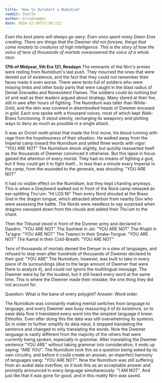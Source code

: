 ```yaml
---
title: "How to Outsmart a Numidium"
reddit: 5ketfm
author: brinehammer
date: 2016-12-26T17:50:21Z
---
```


*Even the best plans will always go awry. Even ones spent many Dawn Eras creating. There are things that the Dwemer did not foresee, things that come innately to creatures of high intelligence. This is the story of how the voice of tens of thousands of mortals overpowered the voice of a whole race.*

**17th of Midyear, 5th Era 121, Resdayn**
The remnants of the Nirn's armies were reeling from Numidium's last push. They mourned the ones that were denied out of existence, and the fact that they could not remember their faces made it even worse. There were tents full of soldiers who were missing limbs and other body parts that were caught in the blast radius of Denial Grenades and Nonexistent Flames. The soldiers could do nothing but sit and wait as their leaders argued about strategy. Many stared at their foe, still in awe after hours of fighting. The Numidium was taller than White-Gold, and the skin was covered in disembodied heads of Dwemer encased in gold. Each one spoke with a thousand voices, most of which kept Walk-Brass functioning. It stood silently, recharging its weaponry and plotting ways to deny as much as possible in a single attack.

It was an Orcish moth priest that made the first move, his blood running with rage from the hopelessness of their situation. He walked away from the Imperial camp toward the Numidium and yelled three words with vigor:
"YOU ARE NOT"
The Numidium shook slightly, but quickly reasserted itself as the thousands of Dwemer convinced it otherwise. But this lapse in focus gained the attention of every mortal. They had no means of fighting a god, but if they could get it to fight itself...
In less than a minute every Imperial in the camp, from the wounded to the generals, was shouting.
"YOU ARE NOT"

It had no visible effect on the Numidium, but they kept chanting anyways. This is when a Greybeard walked out in front of the Nord camp released an ear-splitting Thu'um:
"HI LOS NI"
Then every Nord shouted at the Brass God in the dragon tongue, which attracted attention from nearby Dov who were assessing the battle. The Nords were needless to say surprised when dragons swooped down from the clouds and added their Thu'um to the chant.

Then the Tribunal stood in front of the Dunmer army and declared in Daedric:
"YOU ARE NOT"
The Saxhleel in Jel:
"YOU ARE NOT"
The Khajiit in Ta'agra:
"YOU ARE NOT"
The Tsaesci in their Snake-Tongue:
"YOU ARE NOT"
The Kamal in their Cold-Breath:
"YOU ARE NOT"

Tens of thousands of mortals denied the Denyer in a slew of languages, and refused to stop even after hundreds of thousands of Dwemer declared to their god:
"YOU ARE"
The Numidium, however, was built to take in every piece of its surroundings (due to the large amount of Dwemer that were there to analyze it), and could not ignore the multilingual message. The Dwemer were by far the loudest, but it still heard every word at the same time. This is where the Dwemer made their mistake; the one thing they did not account for.

Question:
What is the bane of every polyglot?
Answer:
Word order.

The Numidium was constantly making mental switches from language to language, and every Dwemer was busy reassuring it of its existence, so to ease data flow it translated every word into the simplest language it knew: Ehlnofex. Even after doing this the data was still overwhelming its systems. So in order to further simplify its data input, it stopped translating the sentence and changed to only translating the words. Now the Dwemer language is vastly different from the majority of the others that were currently being spoken, especially in grammar. After translating the Dwemer sentence "YOU ARE" without taking grammar into consideration, it ends up saying: "ARE YOU".
The Numidium took this as a question being asked by its own circuitry, and before it could create an answer, an imperfect harmony of languages sang: "YOU ARE NOT".
Now the Numidium was still suffering from an audial data overflow, so it took this as an acceptable answer and promptly announced in every language simultaneously:
"I AM NOT".
And just like that it was gone for good, and in this reality Nirn was saved.
